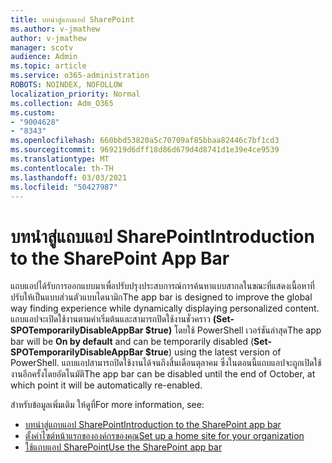 ```yaml
---
title: บทนําสู่แถบแอป SharePoint
ms.author: v-jmathew
author: v-jmathew
manager: scotv
audience: Admin
ms.topic: article
ms.service: o365-administration
ROBOTS: NOINDEX, NOFOLLOW
localization_priority: Normal
ms.collection: Adm_O365
ms.custom:
- "9004628"
- "8343"
ms.openlocfilehash: 660bbd53820a5c70709af85bbaa82446c7bf1cd3
ms.sourcegitcommit: 969219d6dff18d86d679d4d8741d1e39e4ce9539
ms.translationtype: MT
ms.contentlocale: th-TH
ms.lasthandoff: 03/03/2021
ms.locfileid: "50427987"
---
```

# <a name="introduction-to-the-sharepoint-app-bar"></a><span data-ttu-id="828f4-102">บทนําสู่แถบแอป SharePoint</span><span class="sxs-lookup"><span data-stu-id="828f4-102">Introduction to the SharePoint App Bar</span></span>

<span data-ttu-id="828f4-103">แถบแอปได้รับการออกแบบมาเพื่อปรับปรุงประสบการณ์การค้นหาแบบสากลในขณะที่แสดงเนื้อหาที่ปรับให้เป็นแบบส่วนตัวแบบไดนามิก</span><span class="sxs-lookup"><span data-stu-id="828f4-103">The app bar is designed to improve the global way finding experience while dynamically displaying personalized content.</span></span> <span data-ttu-id="828f4-104">แถบแอปจะเปิดใช้งานตามค่าเริ่มต้นและสามารถปิดใช้งานชั่วคราว **(Set-SPOTemporarilyDisableAppBar $true)** โดยใช้ PowerShell เวอร์ชันล่าสุด</span><span class="sxs-lookup"><span data-stu-id="828f4-104">The app bar will be **On by default** and can be temporarily disabled (**Set-SPOTemporarilyDisableAppBar $true**) using the latest version of PowerShell.</span></span> <span data-ttu-id="828f4-105">แถบแอปสามารถปิดใช้งานได้จนถึงสิ้นเดือนตุลาคม ซึ่งในตอนนี้แถบแอปจะถูกเปิดใช้งานอีกครั้งโดยอัตโนมัติ</span><span class="sxs-lookup"><span data-stu-id="828f4-105">The app bar can be disabled until the end of October, at which point it will be automatically re-enabled.</span></span>

<span data-ttu-id="828f4-106">สำหรับข้อมูลเพิ่มเติม ให้ดูที่</span><span class="sxs-lookup"><span data-stu-id="828f4-106">For more information, see:</span></span>

- [<span data-ttu-id="828f4-107">บทนําสู่แถบแอป SharePoint</span><span class="sxs-lookup"><span data-stu-id="828f4-107">Introduction to the SharePoint app bar</span></span>](https://docs.microsoft.com/SharePoint/sharepoint-app-bar)
- [<span data-ttu-id="828f4-108">ตั้งค่าไซต์หน้าแรกขององค์กรของคุณ</span><span class="sxs-lookup"><span data-stu-id="828f4-108">Set up a home site for your organization</span></span>](https://docs.microsoft.com/sharepoint/home-site)
- [<span data-ttu-id="828f4-109">ใช้แถบแอป SharePoint</span><span class="sxs-lookup"><span data-stu-id="828f4-109">Use the SharePoint app bar</span></span>](https://support.microsoft.com/office/use-the-sharepoint-app-bar-b2ab82d5-9af7-445e-ad24-236c5a86b5f8)
